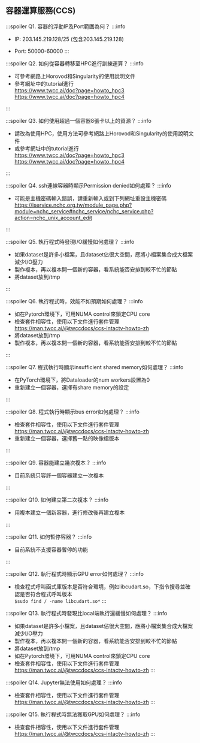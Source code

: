 ## 容器運算服務(CCS)

:::spoiler Q1. 容器的浮動IP及Port範圍為何？
:::info

* IP:
203.145.219.128/25 (包含203.145.219.128)

* Port:
50000-60000
:::

:::spoiler Q2. 如何從容器轉移至HPC進行訓練運算？
:::info

* 可參考網路上Horovod和Singularity的使用說明文件
* 參考網址中的tutorial進行  
https://www.twcc.ai/doc?page=howto_hpc3  
https://www.twcc.ai/doc?page=howto_hpc4

:::

:::spoiler Q3. 如何使用超過一個容器8張卡以上的資源？
:::info

* 請改為使用HPC，使用方法可參考網路上Horovod和Singularity的使用說明文件
* 或參考網址中的tutorial進行  
https://www.twcc.ai/doc?page=howto_hpc3  
https://www.twcc.ai/doc?page=howto_hpc4

:::

:::spoiler Q4. ssh連線容器時顯示Permission denied如何處理？
:::info

* 可能是主機密碼輸入錯誤，請重新輸入或到下列網址重設主機密碼  
https://iservice.nchc.org.tw/module_page.php?module=nchc_service#nchc_service/nchc_service.php?action=nchc_unix_account_edit

:::

:::spoiler Q5. 執行程式時發現I/O緩慢如何處理？
:::info

* 如果dataset是許多小檔案，且dataset佔很大空間，應將小檔案集合成大檔案減少I/O壓力
* 製作複本，再以複本開一個新的容器，看系統能否安排到較不忙的節點
* 將dataset放到/tmp

:::

:::spoiler Q6. 執行程式時，效能不如預期如何處理？
:::info

* 如在Pytorch環境下，可用NUMA control來鎖定CPU core
* 檢查套件相容性，使用以下文件進行套件管理  
https://man.twcc.ai/@twccdocs/ccs-intactv-howto-zh
* 將dataset放到/tmp
* 製作複本，再以複本開一個新的容器，看系統能否安排到較不忙的節點

:::

:::spoiler Q7. 程式執行時顯示insufficient shared memory如何處理？
:::info

* 在PyTorch環境下，將Dataloader的num workers設置為0
* 重新建立一個容器，選擇有share memory的設定

:::

:::spoiler Q8. 程式執行時顯示bus error如何處理？
:::info

* 檢查套件相容性，使用以下文件進行套件管理  
https://man.twcc.ai/@twccdocs/ccs-intactv-howto-zh
* 重新建立一個容器，選擇舊一點的映像檔版本

:::

:::spoiler Q9. 容器能建立幾次複本？
:::info

* 目前系統只容許一個容器建立一次複本

:::

:::spoiler Q10. 如何建立第二次複本？
:::info

* 用複本建立一個新容器，進行修改後再建立複本

:::

:::spoiler Q11. 如何暫停容器？
:::info

* 目前系統不支援容器暫停的功能

:::

:::spoiler Q12. 執行程式時顯示GPU error如何處理？
:::info

* 檢查程式呼叫函式庫版本是否符合環境，例如libcudart.so，下指令搜尋並確認是否符合程式呼叫版本  
`$sudo find / -name libcudart.so*`
:::

:::spoiler Q13. 執行程式時發現比local端執行還緩慢如何處理？
:::info

* 如果dataset是許多小檔案，且dataset佔很大空間，應將小檔案集合成大檔案減少I/O壓力
* 製作複本，再以複本開一個新的容器，看系統能否安排到較不忙的節點
* 將dataset放到/tmp
* 如在Pytorch環境下，可用NUMA control來鎖定CPU core
* 檢查套件相容性，使用以下文件進行套件管理
https://man.twcc.ai/@twccdocs/ccs-intactv-howto-zh
:::

:::spoiler Q14. Jupyter無法使用如何處理？
:::info

* 檢查套件相容性，使用以下文件進行套件管理
https://man.twcc.ai/@twccdocs/ccs-intactv-howto-zh
:::

:::spoiler Q15. 執行程式時無法獲取GPU如何處理？
:::info

* 檢查套件相容性，使用以下文件進行套件管理
https://man.twcc.ai/@twccdocs/ccs-intactv-howto-zh
:::